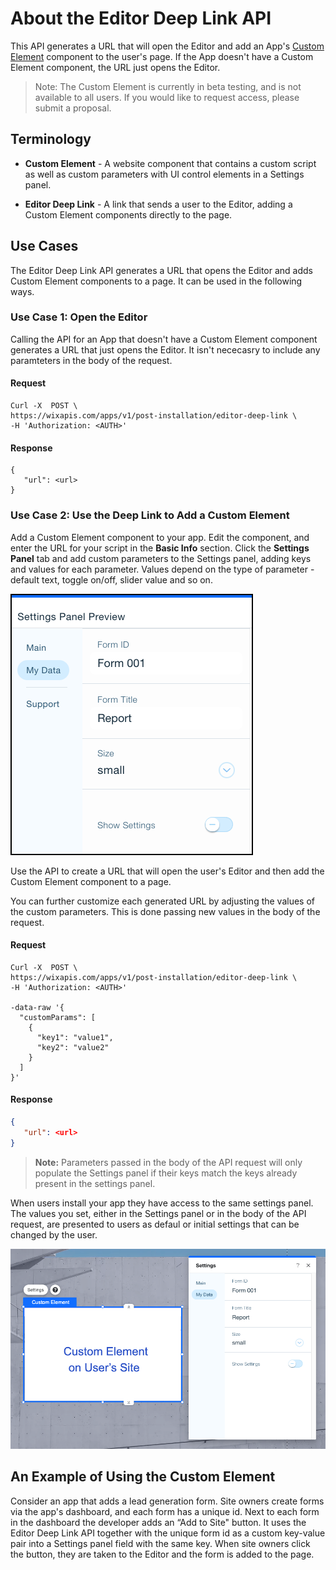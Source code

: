 # About the Editor Deep Link API

This API generates a URL that will open the Editor and add an App's [Custom Element](https://devforum.wix.com/kb/en/article/create-a-custom-element) component to the user's page. If the App doesn't have a Custom Element component, the URL just opens the Editor.

> Note:
> The Custom Element is currently in beta testing, and is not available to all users. If you would like to request access, please submit a proposal.

## Terminology

- **Custom Element** - A website component that contains a custom script as well as custom parameters with UI control elements in a Settings panel.

- **Editor Deep Link** - A link that sends a user to the Editor, adding a Custom Element components directly to the page.

## Use Cases

The Editor Deep Link API generates a URL that opens the Editor and adds Custom Element components to a page. It can be used in the following ways.

### Use Case 1: Open the Editor

Calling the API for an App that doesn't have a Custom Element component generates a URL that just opens the Editor. It isn't nececasry to include any paramteters in the body of the request.

#### Request

```CURL
Curl -X  POST \
https://wixapis.com/apps/v1/post-installation/editor-deep-link \
-H 'Authorization: <AUTH>'
```

#### Response
```
{
   "url": <url>
}
```

### Use Case 2: Use the Deep Link to Add a Custom Element

Add a Custom Element component to your app. Edit the component, and enter the URL for your script in the **Basic Info** section. Click the **Settings Panel** tab and add custom  parameters to the Settings panel, adding keys and values for each parameter. Values depend on the type of parameter - default text, toggle on/off, slider value and so on.

![Settings Panel](./../../media/custom-element-settings-panel.png)

Use the API to create a URL that will open the user's Editor and then add the Custom Element component to a page.

You can further customize each generated URL by adjusting the values of the custom parameters. This is done passing new values in the body of the request.

#### Request

```CURL
Curl -X  POST \
https://wixapis.com/apps/v1/post-installation/editor-deep-link \
-H 'Authorization: <AUTH>'

-data-raw '{
  "customParams": [
    {
      "key1": "value1",
      "key2": "value2"
    }
  ]
}'
```

#### Response

```JSON
{
   "url": <url>
}
```

> **Note:**
> Parameters passed in the body of the API request will only populate the Settings panel if their keys match the keys already present in the settings panel.

When users install your app they have access to the same settings panel. The values you set, either in the Settings panel or in the body of the API request, are presented to users as defaul or initial settings that can be changed by the user.

![Custom Element](./../../media/custom-plus-settings.png)

## An Example of Using the Custom Element

Consider an app that adds a lead generation form. Site owners create forms via the app's dashboard, and each form has a unique id. Next to each form in the dashboard the developer adds an “Add to Site" button. It uses the Editor Deep Link API together with the unique form id as a custom key-value pair into a Settings panel field with the same key. When site owners click the button, they are taken to the Editor and the form is added to the page.